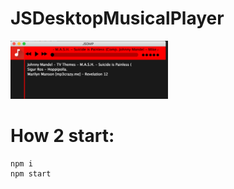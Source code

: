 # JSDesktopMusicalPlayer

<img width="50%" height="50%" src="screen.png" />

# How 2 start:
```
npm i
npm start
```
